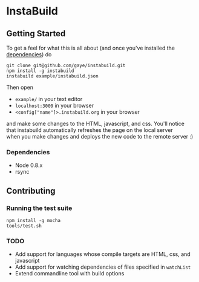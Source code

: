 
# InstaBuild

## Getting Started

To get a feel for what this is all about (and once you've installed the  
[dependencies](#dependencies)) do  

    git clone git@github.com/gaye/instabuild.git
    npm install -g instabuild
    instabuild example/instabuild.json

Then open  

+ `example/` in your text editor
+ `localhost:3000` in your browser
+ `<config["name"]>.instabuild.org` in your browser

and make some changes to the HTML, javascript, and css. You'll notice  
that instabuild automatically refreshes the page on the local server  
when you make changes and deploys the new code to the remote server :)

### Dependencies

+ Node 0.8.x
+ rsync

## Contributing

### Running the test suite

    npm install -g mocha
    tools/test.sh

### TODO

+ Add support for languages whose compile targets are HTML, css, and javascript
+ Add support for watching dependencies of files specified in `watchList`
+ Extend commandline tool with build options
